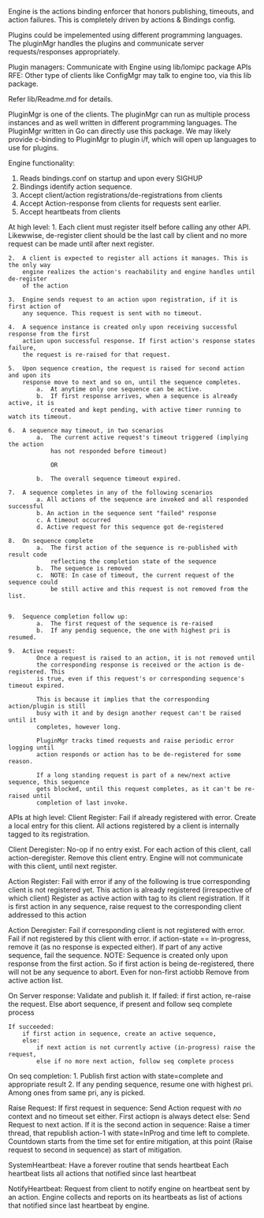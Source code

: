 Engine is the actions binding enforcer that honors publishing, timeouts, and action failures.
This is completely driven by actions & Bindings config.

Plugins could be impelemented using different programming languages.
The pluginMgr handles the plugins and communicate server requests/responses appropriately.

Plugin managers: Communicate with Engine using lib/lomipc package APIs
RFE: Other type of clients like ConfigMgr may talk to engine too, via this lib package.

Refer lib/Readme.md for details.

PluginMgr is one of the clients. The pluginMgr can run as multiple process instances and as 
well written in different programming languages. The PluginMgr written in Go can directly use
this package. We may likely provide c-binding to PluginMgr to plugin i/f, which will open up
languages to use for plugins.

Engine functionality:
1. Reads bindings.conf on startup and upon every SIGHUP
2. Bindings identify action sequence.
3. Accept client/action registrations/de-registrations from clients
4. Accept Action-response from clients for requests sent earlier.
5. Accept heartbeats from clients


At high level:
    1.  Each client must register itself before calling any other API. Likewwise, de-register
        client should be the last call by client and no more request can be made until after
        next register.

    2.  A client is expected to register all actions it manages. This is the only way
        engine realizes the action's reachability and engine handles until de-register
        of the action

    3.  Engine sends request to an action upon registration, if it is first action of
        any sequence. This request is sent with no timeout.

    4.  A sequence instance is created only upon receiving successful response from the first
        action upon successful response. If first action's response states failure,
        the request is re-raised for that request.

    5.  Upon sequence creation, the request is raised for second action and upon its
        response move to next and so on, until the sequence completes.
            a.  At anytime only one sequence can be active.
            b.  If first response arrives, when a sequence is already active, it is
                created and kept pending, with active timer running to watch its timeout.

    6.  A sequence may timeout, in two scenarios
            a.  The current active request's timeout triggered (implying the action
                has not responded before timeout)
                
                OR

            b.  The overall sequence timeout expired.

    7.  A sequence completes in any of the following scenarios
            a. All actions of the sequence are invoked and all responded successful
            b. An action in the sequence sent "failed" response
            c. A timeout occurred
            d. Active request for this sequence got de-registered

    8.  On sequence complete
            a.  The first action of the sequence is re-published with result code
                reflecting the completion state of the sequence 
            b.  The sequence is removed
            c.  NOTE: In case of timeout, the current request of the sequence could
                be still active and this request is not removed from the list.
            

    9.  Sequence completion follow up:
            a.  The first request of the sequence is re-raised
            b.  If any pendig sequence, the one with highest pri is resumed.

    9.  Active request:
            Once a request is raised to an action, it is not removed until 
            the corresponding response is received or the action is de-registered. This
            is true, even if this request's or corresponding sequence's timeout expired.
    
            This is because it implies that the corresponding action/plugin is still
            busy with it and by design another request can't be raised until it
            completes, however long.

            PluginMgr tracks timed requests and raise periodic error logging until
            action responds or action has to be de-registered for some reason.

            If a long standing request is part of a new/next active sequence, this sequence
            gets blocked, until this request completes, as it can't be re-raised until
            completion of last invoke.

APIs at high level:
Client Register:
    Fail if already registered with error.
    Create a local entry for this client.
    All actions registered by a client is internally tagged to its registration.

    
Client Deregister:
    No-op if no entry exist.
    For each action of this client, call action-deregister.
    Remove this client entry.
    Engine will not communicate with this client, until next register.
    
Action Register:
    Fail with error if any of the following is true
        corresponding client is not registered yet.
        This action is already registered (irrespective of which client)
    Register as active action with tag to its client registration.
    If it is first action in any sequence,
        raise request to the corresponding client addressed to this action


Action Deregister:
    Fail if corresponding client is not registered with error.
    Fail if not registered by this client with error.
    if action-state == in-progress,
        remove it (as no response is expected either).
        If part of any active sequence, fail the sequence.
        NOTE: Sequence is created only upon response from the first action.
        So if first action is being de-registered, there will not be any
        sequence to abort. Even for non-first actiobb
    Remove from active action list.


On Server response:
    Validate and publish it.
    If failed:
        if first action, re-raise the request.
        Else abort sequence, if present and follow seq complete process

    If succeeded:
        if first action in sequence, create an active sequence,
        else:
            if next action is not currently active (in-progress) raise the request,
            else if no more next action, follow seq complete process


On seq completion:
    1. Publish first action with state=complete and appropriate result
    2. If any pending sequence, resume one  with highest pri. Among ones
       from same pri, any is picked.


        
Raise Request:
    If first request in sequence:
        Send Action request with *no* context and no timeout set either.
        First actiopn is always detect
    else:
        Send Request to next action.
        If it is the second action in sequence:
            Raise a timer thread, that republish action-1 with state=InProg and time left
            to complete.
            Countdown starts from the time set for entire mitigation, at this point (Raise request
            to second in sequence) as start of mitigation.


SystemHeartbeat:
    Have a forever routine that sends heartbeat
    Each heartbeat lists all actions that notified since last heartbeat


NotifyHeartbeat:
    Request from client to notify engine on heartbeat sent by an action.
    Engine collects and reports on its heartbeats as list of actions that
    notified since last heartbeat by engine.


